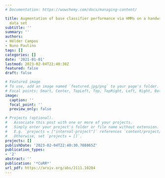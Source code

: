 ```yaml
---
# Documentation: https://wowchemy.com/docs/managing-content/

title: Augmentation of base classifier performance via HMMs on a handwritten character
  data set
subtitle: ''
summary: ''
authors:
- Hélder Campos
- Nuno Paulino
tags: []
categories: []
date: '2021-01-01'
lastmod: 2023-02-04T22:40:30Z
featured: false
draft: false

# Featured image
# To use, add an image named `featured.jpg/png` to your page's folder.
# Focal points: Smart, Center, TopLeft, Top, TopRight, Left, Right, BottomLeft, Bottom, BottomRight.
image:
  caption: ''
  focal_point: ''
  preview_only: false

# Projects (optional).
#   Associate this post with one or more of your projects.
#   Simply enter your project's folder or file name without extension.
#   E.g. `projects = ["internal-project"]` references `content/project/deep-learning/index.md`.
#   Otherwise, set `projects = []`.
projects: []
publishDate: '2023-02-04T22:40:30.708865Z'
publication_types:
- '2'
abstract: ''
publication: '*CoRR*'
url_pdf: https://arxiv.org/abs/2111.10204
---
```

